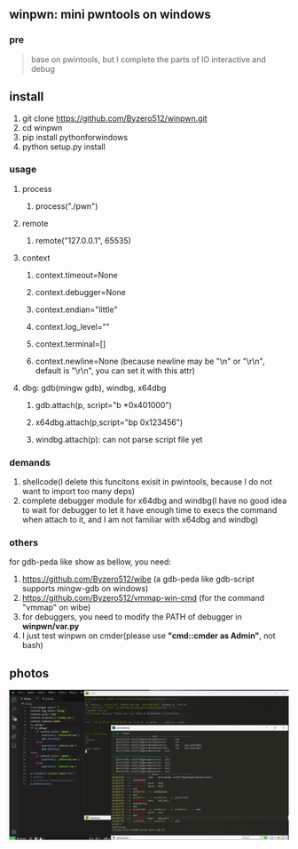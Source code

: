 ## winpwn: mini pwntools on windows

### pre

> base on pwintools, but I complete the parts of IO interactive and debug

## install

1. git clone  https://github.com/Byzero512/winpwn.git
1. cd winpwn
1. pip install pythonforwindows
1. python setup.py install





### usage

1. process

   1. process\("./pwn"\)
1. remote

   1. remote\("127.0.0.1", 65535\)
1. context

   1. context\.timeout=None

   1. context\.debugger=None

   1. context\.endian="little"

   1. context\.log\_level=""

   1. context\.terminal=\[\]

   1. context\.newline=None \(because newline may be "\\n" or "\\r\\n", default is "\\r\\n", you can set it with this attr\)
1. dbg: gdb\(mingw gdb\), windbg, x64dbg

   1. gdb\.attach\(p, script="b \*0x401000"\)

   1. x64dbg\.attach\(p\,script="bp 0x123456")

   1. windbg\.attach\(p\): can not parse script file yet

### demands
1. shellcode(I delete this funcitons exisit in pwintools, because I do not want to import too many deps)
2. complete debugger module for x64dbg and windbg(I have no good idea to wait for debugger to let it have enough time to execs the command when attach to it, and I am not familiar with x64dbg and windbg) 


### others

for gdb-peda like show  as bellow, you need:

1. https://github.com/Byzero512/wibe (a gdb-peda like gdb-script supports mingw-gdb on windows)
1. https://github.com/Byzero512/vmmap-win-cmd (for the command "vmmap" on wibe)
2. for debuggers, you need to modify the PATH of debugger in <b>winpwn/var.py</b>
3. I just test winpwn on cmder(please use <b>"cmd::cmder as Admin"</b>, not bash)

## photos
![enter description here](./img/winpwn1.png)
